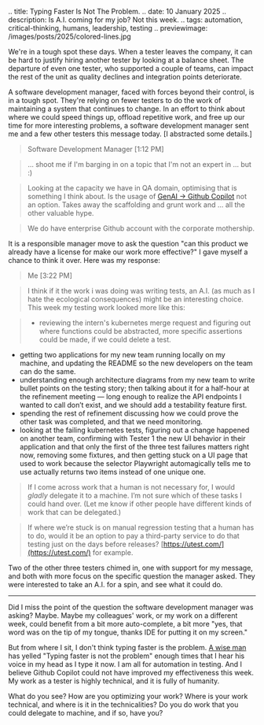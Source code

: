 .. title: Typing Faster Is Not The Problem.
.. date: 10 January 2025
.. description: Is A.I. coming for my job? Not this week. 
.. tags: automation, critical-thinking, humans, leadership, testing
.. previewimage: /images/posts/2025/colored-lines.jpg

We're in a tough spot these days. When a tester leaves the company, it can be hard to justify hiring another tester by looking at a balance sheet. The departure of even one tester, who supported a couple of teams, can impact the rest of the unit as quality declines and integration points deteriorate. 

A software development manager, faced with forces beyond their control, is in a tough spot. They're relying on fewer testers to do the work of maintaining a system that continues to change. In an effort to think about where we could speed things up, offload repetitive work, and free up our time for more interesting problems, a software development manager sent me and a few other testers this message today. [I abstracted some details.]


> Software Development Manager  [1:12 PM]

>... shoot me if I'm barging in on a topic that I'm not an expert in ... but :)

>Looking at the capacity we have in QA domain, optimising that is something I think about. Is the usage of [GenAI -> Github Copilot](https://www.frugaltesting.com/blog/automate-your-tests-with-github-copilot-a-step-by-step-guide) not an option. Takes away the scaffolding and grunt work and ... all the other valuable hype.

>We do have enterprise Github account with the corporate mothership.

It is a responsible manager move to ask the question "can this product we already have a license for make our work more effective?" I gave myself a chance to think it over. Here was my response:


> Me  [3:22 PM]

> I think if it the work i was doing was writing tests, an A.I. (as much as I hate the ecological consequences) might be an interesting choice. This week my testing work looked more like this:

> - reviewing the intern's kubernetes merge request and figuring out where functions could be abstracted, more specific assertions could be made, if we could delete a test.
- getting two applications for my new team running locally on my machine, and updating the README so the new developers on the team can do the same.
- understanding enough architecture diagrams from my new team to write bullet points on the testing story; then talking about it for a half-hour at the refinement meeting — long enough to realize the API endpoints I wanted to call don’t exist, and we should add a testability feature first.
- spending the rest of refinement discussing how we could prove the other task was completed, and that we need monitoring.
- looking at the failing kubernetes tests, figuring out a change happened on another team, confirming with Tester 1 the new UI behavior in their application and that only the first of the three test failures matters right now, removing some fixtures, and then getting stuck on a UI page that used to work because the selector Playwright automagically tells me to use actually returns two items instead of one unique one.

> If I come across work that a human is not necessary for, I would _gladly_ delegate it to a machine. I’m not sure which of these tasks I could hand over. (Let me know if other people have different kinds of work that can be delegated.)

> If where we’re stuck is on manual regression testing that a human has to do, would it be an option to pay a third-party service to do that testing just on the days before releases? [https://utest.com/](https://utest.com/) for example.

Two of the other three testers chimed in, one with support for my message, and both with more focus on the specific question the manager asked. They were interested to take an A.I. for a spin, and see what it could do. 

---

Did I miss the point of the question the software development manager was asking? Maybe. Maybe my colleagues' work, or my work on a different week, could benefit from a bit more auto-complete, a bit more "yes, that word was on the tip of my tongue, thanks IDE for putting it on my screen." 

But from where I sit, I don't think typing faster is the problem. [A wise man](https://smallsheds.garden/) has yelled "Typing faster is not the problem" enough times that I hear his voice in my head as I type it now. I am all for automation in testing. And I believe Github Copilot could not have improved my effectiveness this week. My work as a tester is highly technical, and it is fully of humanity. 

What do you see? How are you optimizing your work? Where is your work technical, and where is it in the technicalities? Do you do work that you could delegate to machine, and if so, have you? 
